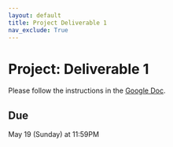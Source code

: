 ```yaml
---
layout: default
title: Project Deliverable 1
nav_exclude: True
---
```


# Project: Deliverable 1
Please follow the instructions in the <a href="https://docs.google.com/document/d/1F_JbDPoO_VM_b3kb0jO37MCv6LU3sts728QR6DA_DwY/edit?usp=sharing" target="_blank">Google Doc</a>. 

## Due
May 19 (Sunday) at 11:59PM
